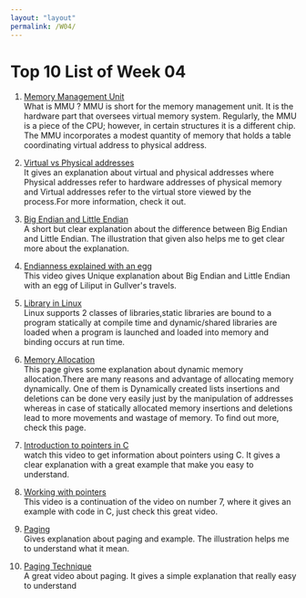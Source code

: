 ```yaml
---
layout: "layout"
permalink: /W04/
---
```


# Top 10 List of Week 04

1. [Memory Management Unit](https://er.yuvayana.org/what-is-memory-management-unit-mmu/)<br>
What is MMU ? MMU is short for the memory management unit. It is the hardware part that oversees virtual memory system. Regularly, the MMU is a piece of the CPU; however, in certain structures it is a different chip.
The MMU incorporates a modest quantity of memory that holds a table coordinating virtual address to physical address.


2. [Virtual vs Physical addresses](http://web.cs.wpi.edu/~cs3013/c06/week4-paging.pdf)<br>
It gives an explanation about virtual and physical addresses where Physical addresses refer to hardware addresses of physical memory and
Virtual addresses refer to the virtual store viewed by the process.For more information, check it out.


3. [Big Endian and Little Endian](https://chortle.ccsu.edu/AssemblyTutorial/Chapter-15/ass15_3.html)<br>
A short but clear explanation about the difference between Big Endian and  Little Endian. The illustration that given also helps me to get clear more about the explanation.


4. [Endianness explained with an egg](https://youtu.be/NcaiHcBvDR4)<br>
This video gives Unique explanation about Big Endian and Little Endian with an egg of Liliput in Gullver's travels. 


5. [Library in Linux](https://www.tecmint.com/understanding-shared-libraries-in-linux/)<br>
Linux supports 2 classes of libraries,static libraries are bound to a program statically at compile time and dynamic/shared libraries are loaded when a program is launched and loaded into memory and binding occurs at run time.


6. [Memory Allocation](https://www.geeksforgeeks.org/what-is-dynamic-memory-allocation/)<br>
This page gives some explanation about dynamic memory allocation.There are many reasons and advantage of allocating memory dynamically. One of them is Dynamically created lists insertions and deletions can be done very easily just by the manipulation of addresses whereas in case of statically allocated memory insertions and deletions lead to more movements and wastage of memory.
To find out more, check this page.

7. [Introduction to pointers in C](https://youtu.be/h-HBipu_1P0)<br>
watch this video to get information about pointers using C. It gives a clear explanation with a great example that make you easy to understand.


8. [Working with pointers](https://youtu.be/X1DcpcgSUXw)<br>
This video is a continuation of the video on number 7, where it gives an example with code in C, just check this great video. 


9. [Paging](https://www.geeksforgeeks.org/paging-in-operating-system/)<br>
Gives explanation about paging and example. The illustration helps me to understand what it mean.


10. [Paging Technique](https://www.youtube.com/watch?v=0Rf5Jc61ArM)<br>
A great video about paging. It gives a simple explanation that really easy to understand  

